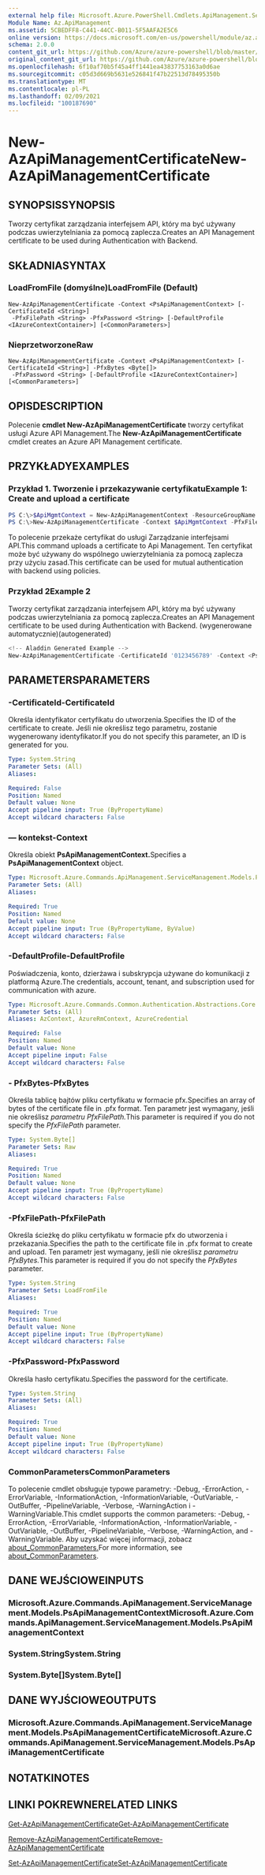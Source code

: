 ```yaml
---
external help file: Microsoft.Azure.PowerShell.Cmdlets.ApiManagement.ServiceManagement.dll-Help.xml
Module Name: Az.ApiManagement
ms.assetid: 5CBEDFF8-C441-44CC-B011-5F5AAFA2E5C6
online version: https://docs.microsoft.com/en-us/powershell/module/az.apimanagement/new-azapimanagementcertificate
schema: 2.0.0
content_git_url: https://github.com/Azure/azure-powershell/blob/master/src/ApiManagement/ApiManagement/help/New-AzApiManagementCertificate.md
original_content_git_url: https://github.com/Azure/azure-powershell/blob/master/src/ApiManagement/ApiManagement/help/New-AzApiManagementCertificate.md
ms.openlocfilehash: 6f10af70b5f45a4ff1441ea43837753163a0d6ae
ms.sourcegitcommit: c05d3d669b5631e526841f47b22513d78495350b
ms.translationtype: MT
ms.contentlocale: pl-PL
ms.lasthandoff: 02/09/2021
ms.locfileid: "100187690"
---
```

# <span data-ttu-id="a13b6-101">New-AzApiManagementCertificate</span><span class="sxs-lookup"><span data-stu-id="a13b6-101">New-AzApiManagementCertificate</span></span>

## <span data-ttu-id="a13b6-102">SYNOPSIS</span><span class="sxs-lookup"><span data-stu-id="a13b6-102">SYNOPSIS</span></span>
<span data-ttu-id="a13b6-103">Tworzy certyfikat zarządzania interfejsem API, który ma być używany podczas uwierzytelniania za pomocą zaplecza.</span><span class="sxs-lookup"><span data-stu-id="a13b6-103">Creates an API Management certificate to be used during Authentication with Backend.</span></span>

## <span data-ttu-id="a13b6-104">SKŁADNIA</span><span class="sxs-lookup"><span data-stu-id="a13b6-104">SYNTAX</span></span>

### <span data-ttu-id="a13b6-105">LoadFromFile (domyślne)</span><span class="sxs-lookup"><span data-stu-id="a13b6-105">LoadFromFile (Default)</span></span>
```
New-AzApiManagementCertificate -Context <PsApiManagementContext> [-CertificateId <String>]
 -PfxFilePath <String> -PfxPassword <String> [-DefaultProfile <IAzureContextContainer>] [<CommonParameters>]
```

### <span data-ttu-id="a13b6-106">Nieprzetworzone</span><span class="sxs-lookup"><span data-stu-id="a13b6-106">Raw</span></span>
```
New-AzApiManagementCertificate -Context <PsApiManagementContext> [-CertificateId <String>] -PfxBytes <Byte[]>
 -PfxPassword <String> [-DefaultProfile <IAzureContextContainer>] [<CommonParameters>]
```

## <span data-ttu-id="a13b6-107">OPIS</span><span class="sxs-lookup"><span data-stu-id="a13b6-107">DESCRIPTION</span></span>
<span data-ttu-id="a13b6-108">Polecenie **cmdlet New-AzApiManagementCertificate** tworzy certyfikat usługi Azure API Management.</span><span class="sxs-lookup"><span data-stu-id="a13b6-108">The **New-AzApiManagementCertificate** cmdlet creates an Azure API Management certificate.</span></span>

## <span data-ttu-id="a13b6-109">PRZYKŁADY</span><span class="sxs-lookup"><span data-stu-id="a13b6-109">EXAMPLES</span></span>

### <span data-ttu-id="a13b6-110">Przykład 1. Tworzenie i przekazywanie certyfikatu</span><span class="sxs-lookup"><span data-stu-id="a13b6-110">Example 1: Create and upload a certificate</span></span>
```powershell
PS C:\>$ApiMgmtContext = New-AzApiManagementContext -ResourceGroupName "Api-Default-WestUS" -ServiceName "contoso"
PS C:\>New-AzApiManagementCertificate -Context $ApiMgmtContext -PfxFilePath "C:\contoso\certificates\apimanagement.pfx" -PfxPassword "1111"
```

<span data-ttu-id="a13b6-111">To polecenie przekaże certyfikat do usługi Zarządzanie interfejsami API.</span><span class="sxs-lookup"><span data-stu-id="a13b6-111">This command uploads a certificate to Api Management.</span></span> <span data-ttu-id="a13b6-112">Ten certyfikat może być używany do wspólnego uwierzytelniania za pomocą zaplecza przy użyciu zasad.</span><span class="sxs-lookup"><span data-stu-id="a13b6-112">This certificate can be used for mutual authentication with backend using policies.</span></span>

### <span data-ttu-id="a13b6-113">Przykład 2</span><span class="sxs-lookup"><span data-stu-id="a13b6-113">Example 2</span></span>

<span data-ttu-id="a13b6-114">Tworzy certyfikat zarządzania interfejsem API, który ma być używany podczas uwierzytelniania za pomocą zaplecza.</span><span class="sxs-lookup"><span data-stu-id="a13b6-114">Creates an API Management certificate to be used during Authentication with Backend.</span></span> <span data-ttu-id="a13b6-115">(wygenerowane automatycznie)</span><span class="sxs-lookup"><span data-stu-id="a13b6-115">(autogenerated)</span></span>

```powershell
<!-- Aladdin Generated Example --> 
New-AzApiManagementCertificate -CertificateId '0123456789' -Context <PsApiManagementContext> -PfxFilePath 'C:\contoso\certificates\apimanagement.pfx' -PfxPassword '1111'
```

## <span data-ttu-id="a13b6-116">PARAMETERS</span><span class="sxs-lookup"><span data-stu-id="a13b6-116">PARAMETERS</span></span>

### <span data-ttu-id="a13b6-117">-CertificateId</span><span class="sxs-lookup"><span data-stu-id="a13b6-117">-CertificateId</span></span>
<span data-ttu-id="a13b6-118">Określa identyfikator certyfikatu do utworzenia.</span><span class="sxs-lookup"><span data-stu-id="a13b6-118">Specifies the ID of the certificate to create.</span></span>
<span data-ttu-id="a13b6-119">Jeśli nie określisz tego parametru, zostanie wygenerowany identyfikator.</span><span class="sxs-lookup"><span data-stu-id="a13b6-119">If you do not specify this parameter, an ID is generated for you.</span></span>

```yaml
Type: System.String
Parameter Sets: (All)
Aliases:

Required: False
Position: Named
Default value: None
Accept pipeline input: True (ByPropertyName)
Accept wildcard characters: False
```

### <span data-ttu-id="a13b6-120">— kontekst</span><span class="sxs-lookup"><span data-stu-id="a13b6-120">-Context</span></span>
<span data-ttu-id="a13b6-121">Określa obiekt **PsApiManagementContext.**</span><span class="sxs-lookup"><span data-stu-id="a13b6-121">Specifies a **PsApiManagementContext** object.</span></span>

```yaml
Type: Microsoft.Azure.Commands.ApiManagement.ServiceManagement.Models.PsApiManagementContext
Parameter Sets: (All)
Aliases:

Required: True
Position: Named
Default value: None
Accept pipeline input: True (ByPropertyName, ByValue)
Accept wildcard characters: False
```

### <span data-ttu-id="a13b6-122">-DefaultProfile</span><span class="sxs-lookup"><span data-stu-id="a13b6-122">-DefaultProfile</span></span>
<span data-ttu-id="a13b6-123">Poświadczenia, konto, dzierżawa i subskrypcja używane do komunikacji z platformą Azure.</span><span class="sxs-lookup"><span data-stu-id="a13b6-123">The credentials, account, tenant, and subscription used for communication with azure.</span></span>

```yaml
Type: Microsoft.Azure.Commands.Common.Authentication.Abstractions.Core.IAzureContextContainer
Parameter Sets: (All)
Aliases: AzContext, AzureRmContext, AzureCredential

Required: False
Position: Named
Default value: None
Accept pipeline input: False
Accept wildcard characters: False
```

### <span data-ttu-id="a13b6-124">- PfxBytes</span><span class="sxs-lookup"><span data-stu-id="a13b6-124">-PfxBytes</span></span>
<span data-ttu-id="a13b6-125">Określa tablicę bajtów pliku certyfikatu w formacie pfx.</span><span class="sxs-lookup"><span data-stu-id="a13b6-125">Specifies an array of bytes of the certificate file in .pfx format.</span></span>
<span data-ttu-id="a13b6-126">Ten parametr jest wymagany, jeśli nie określisz *parametru PfxFilePath.*</span><span class="sxs-lookup"><span data-stu-id="a13b6-126">This parameter is required if you do not specify the *PfxFilePath* parameter.</span></span>

```yaml
Type: System.Byte[]
Parameter Sets: Raw
Aliases:

Required: True
Position: Named
Default value: None
Accept pipeline input: True (ByPropertyName)
Accept wildcard characters: False
```

### <span data-ttu-id="a13b6-127">-PfxFilePath</span><span class="sxs-lookup"><span data-stu-id="a13b6-127">-PfxFilePath</span></span>
<span data-ttu-id="a13b6-128">Określa ścieżkę do pliku certyfikatu w formacie pfx do utworzenia i przekazania.</span><span class="sxs-lookup"><span data-stu-id="a13b6-128">Specifies the path to the certificate file in .pfx format to create and upload.</span></span>
<span data-ttu-id="a13b6-129">Ten parametr jest wymagany, jeśli nie określisz *parametru PfxBytes.*</span><span class="sxs-lookup"><span data-stu-id="a13b6-129">This parameter is required if you do not specify the *PfxBytes* parameter.</span></span>

```yaml
Type: System.String
Parameter Sets: LoadFromFile
Aliases:

Required: True
Position: Named
Default value: None
Accept pipeline input: True (ByPropertyName)
Accept wildcard characters: False
```

### <span data-ttu-id="a13b6-130">-PfxPassword</span><span class="sxs-lookup"><span data-stu-id="a13b6-130">-PfxPassword</span></span>
<span data-ttu-id="a13b6-131">Określa hasło certyfikatu.</span><span class="sxs-lookup"><span data-stu-id="a13b6-131">Specifies the password for the certificate.</span></span>

```yaml
Type: System.String
Parameter Sets: (All)
Aliases:

Required: True
Position: Named
Default value: None
Accept pipeline input: True (ByPropertyName)
Accept wildcard characters: False
```

### <span data-ttu-id="a13b6-132">CommonParameters</span><span class="sxs-lookup"><span data-stu-id="a13b6-132">CommonParameters</span></span>
<span data-ttu-id="a13b6-133">To polecenie cmdlet obsługuje typowe parametry: -Debug, -ErrorAction, -ErrorVariable, -InformationAction, -InformationVariable, -OutVariable, -OutBuffer, -PipelineVariable, -Verbose, -WarningAction i -WarningVariable.</span><span class="sxs-lookup"><span data-stu-id="a13b6-133">This cmdlet supports the common parameters: -Debug, -ErrorAction, -ErrorVariable, -InformationAction, -InformationVariable, -OutVariable, -OutBuffer, -PipelineVariable, -Verbose, -WarningAction, and -WarningVariable.</span></span> <span data-ttu-id="a13b6-134">Aby uzyskać więcej informacji, zobacz [about_CommonParameters.](http://go.microsoft.com/fwlink/?LinkID=113216)</span><span class="sxs-lookup"><span data-stu-id="a13b6-134">For more information, see [about_CommonParameters](http://go.microsoft.com/fwlink/?LinkID=113216).</span></span>

## <span data-ttu-id="a13b6-135">DANE WEJŚCIOWE</span><span class="sxs-lookup"><span data-stu-id="a13b6-135">INPUTS</span></span>

### <span data-ttu-id="a13b6-136">Microsoft.Azure.Commands.ApiManagement.ServiceManagement.Models.PsApiManagementContext</span><span class="sxs-lookup"><span data-stu-id="a13b6-136">Microsoft.Azure.Commands.ApiManagement.ServiceManagement.Models.PsApiManagementContext</span></span>

### <span data-ttu-id="a13b6-137">System.String</span><span class="sxs-lookup"><span data-stu-id="a13b6-137">System.String</span></span>

### <span data-ttu-id="a13b6-138">System.Byte[]</span><span class="sxs-lookup"><span data-stu-id="a13b6-138">System.Byte[]</span></span>

## <span data-ttu-id="a13b6-139">DANE WYJŚCIOWE</span><span class="sxs-lookup"><span data-stu-id="a13b6-139">OUTPUTS</span></span>

### <span data-ttu-id="a13b6-140">Microsoft.Azure.Commands.ApiManagement.ServiceManagement.Models.PsApiManagementCertificate</span><span class="sxs-lookup"><span data-stu-id="a13b6-140">Microsoft.Azure.Commands.ApiManagement.ServiceManagement.Models.PsApiManagementCertificate</span></span>

## <span data-ttu-id="a13b6-141">NOTATKI</span><span class="sxs-lookup"><span data-stu-id="a13b6-141">NOTES</span></span>

## <span data-ttu-id="a13b6-142">LINKI POKREWNE</span><span class="sxs-lookup"><span data-stu-id="a13b6-142">RELATED LINKS</span></span>

[<span data-ttu-id="a13b6-143">Get-AzApiManagementCertificate</span><span class="sxs-lookup"><span data-stu-id="a13b6-143">Get-AzApiManagementCertificate</span></span>](./Get-AzApiManagementCertificate.md)

[<span data-ttu-id="a13b6-144">Remove-AzApiManagementCertificate</span><span class="sxs-lookup"><span data-stu-id="a13b6-144">Remove-AzApiManagementCertificate</span></span>](./Remove-AzApiManagementCertificate.md)

[<span data-ttu-id="a13b6-145">Set-AzApiManagementCertificate</span><span class="sxs-lookup"><span data-stu-id="a13b6-145">Set-AzApiManagementCertificate</span></span>](./Set-AzApiManagementCertificate.md)


